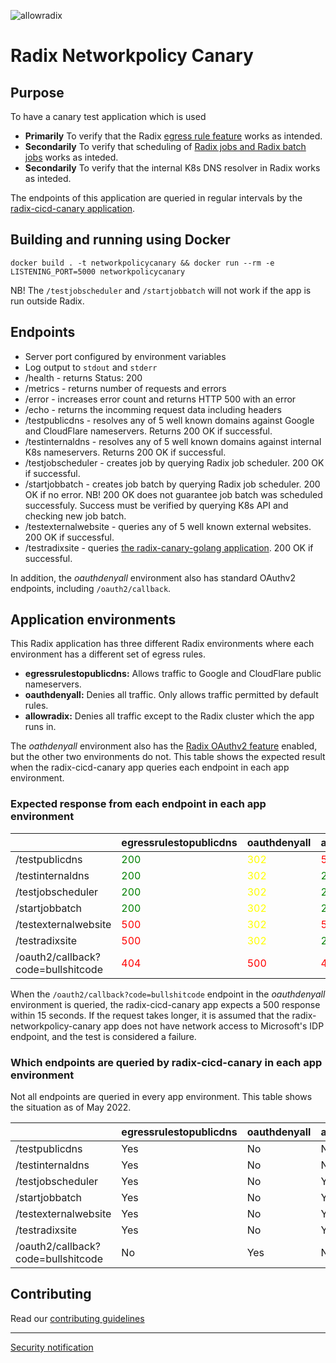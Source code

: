 ![allowradix](https://api.radix.equinor.com/api/v1/applications/radix-networkpolicy-canary/environments/allowradix/buildstatus)
# Radix Networkpolicy Canary
 
## Purpose


To have a canary test application which is used

- **Primarily** To verify that the Radix [egress rule feature](https://www.radix.equinor.com/guides/egress-config/) works as intended.
- **Secondarily** To verify that scheduling of [Radix jobs and Radix batch jobs](https://www.radix.equinor.com/guides/configure-jobs/) works as inteded.
- **Secondarily** To verify that the internal K8s DNS resolver in Radix works as inteded.

The endpoints of this application are queried in regular intervals by the [radix-cicd-canary application](https://github.com/equinor/radix-cicd-canary).

## Building and running using Docker

`docker build . -t networkpolicycanary && docker run --rm -e LISTENING_PORT=5000 networkpolicycanary`

NB! The `/testjobscheduler` and `/startjobbatch` will not work if the app is run outside Radix.

## Endpoints

- Server port configured by environment variables
- Log output to `stdout` and `stderr`
- /health - returns Status: 200
- /metrics - returns number of requests and errors
- /error - increases error count and returns HTTP 500 with an error
- /echo - returns the incomming request data including headers
- /testpublicdns - resolves any of 5 well known domains against Google and CloudFlare nameservers. Returns 200 OK if successful.
- /testinternaldns - resolves any of 5 well known domains against internal K8s nameservers. Returns 200 OK if successful.
- /testjobscheduler - creates job by querying Radix job scheduler. 200 OK if successful.
- /startjobbatch - creates job batch by querying Radix job scheduler. 200 OK if no error. NB! 200 OK does not guarantee job batch was scheduled successfuly. Success must be verified by querying K8s API and checking new job batch.
- /testexternalwebsite - queries any of 5 well known external websites. 200 OK if successful.
- /testradixsite - queries [the radix-canary-golang application](https://github.com/equinor/radix-canary-golang). 200 OK if successful.

In addition, the *oauthdenyall* environment also has standard OAuthv2 endpoints, including `/oauth2/callback`.

## Application environments

This Radix application has three different Radix environments where each environment has a different set of egress rules. 

* **egressrulestopublicdns:** Allows traffic to Google and CloudFlare public nameservers.
* **oauthdenyall:** Denies all traffic. Only allows traffic permitted by default rules.
* **allowradix:** Denies all traffic except to the Radix cluster which the app runs in.

The *oathdenyall* environment also has the [Radix OAuthv2 feature](https://www.radix.equinor.com/guides/authentication/#using-the-radix-oauth2-feature) enabled, but the other two environments do not. This table shows the expected result when the radix-cicd-canary app queries each endpoint in each app environment.

### Expected response from each endpoint in each app environment
|                      | egressrulestopublicdns | oauthdenyall | allowradix |
|----------------------|------------------------|--------------|------------|
| /testpublicdns       | <span style="color:green">200</span>                    | <span style="color:yellow">302</span>          | <span style="color:red">500</span>        |
| /testinternaldns     | <span style="color:green">200</span>                    | <span style="color:yellow">302</span>          | <span style="color:green">200</span>        |
| /testjobscheduler    | <span style="color:green">200</span>                    | <span style="color:yellow">302</span>          | <span style="color:green">200</span>        |
| /startjobbatch       | <span style="color:green">200</span>                    | <span style="color:yellow">302</span>          | <span style="color:green">200</span>        |
| /testexternalwebsite | <span style="color:red">500</span>                    | <span style="color:yellow">302</span>          | <span style="color:red">500</span>        |
| /testradixsite       | <span style="color:red">500</span>                    | <span style="color:yellow">302</span>          | <span style="color:green">200</span>        |
| /oauth2/callback?code=bullshitcode       | <span style="color:red">404</span>                    | <span style="color:red">500</span>          | <span style="color:red">404</span>        |

When the `/oauth2/callback?code=bullshitcode` endpoint in the *oauthdenyall* environment is queried, the radix-cicd-canary app expects a 500 response within 15 seconds. If the request takes longer, it is assumed that the radix-networkpolicy-canary app does not have network access to Microsoft's IDP endpoint, and the test is considered a failure.

### Which endpoints are queried by radix-cicd-canary in each app environment
Not all endpoints are queried in every app environment. This table shows the situation as of May 2022.

|  | egressrulestopublicdns | oauthdenyall | allowradix |
|---|---|---|---|
| /testpublicdns | Yes | No | No |
| /testinternaldns | Yes | No | No |
| /testjobscheduler | Yes | No | Yes |
| /startjobbatch | Yes | No | Yes |
| /testexternalwebsite | Yes | No | Yes |
| /testradixsite | Yes | No | Yes |
| /oauth2/callback?code=bullshitcode | No | Yes | No |


## Contributing

Read our [contributing guidelines](./CONTRIBUTING.md)

------------------

[Security notification](./SECURITY.md)